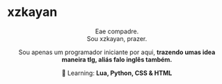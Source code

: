 # xzkayan

<p align="center">
 Eae compadre. <br>Sou xzkayan, prazer. <br/>
</p>

<p align="center">
 Sou apenas um programador iniciante por aqui, <strong>trazendo umas idea maneira tlg, aliás falo inglês também. </strong>
</p>

<p align="center">
  🚀  Learning: <strong> Lua, Python, CSS & HTML </strong>
</p>
